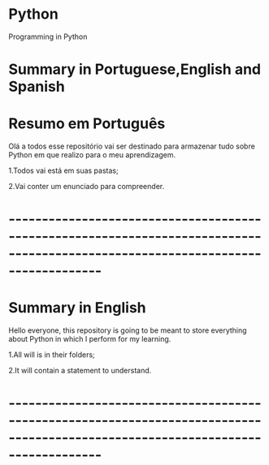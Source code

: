 # Python
Programming in Python

# Summary in Portuguese,English and Spanish
# Resumo em Português
Olá a todos esse repositório vai ser destinado para armazenar tudo sobre Python em que realizo para o meu aprendizagem.

1.Todos vai está em suas pastas;

2.Vai conter um enunciado para compreender.

# --------------------------------------------------------------------------------------------------------------------------------


# Summary in English 

Hello everyone, this repository is going to be meant to store everything about Python in which I perform for my learning.

1.All will is in their folders;

2.It will contain a statement to understand.

# --------------------------------------------------------------------------------------------------------------------------------


